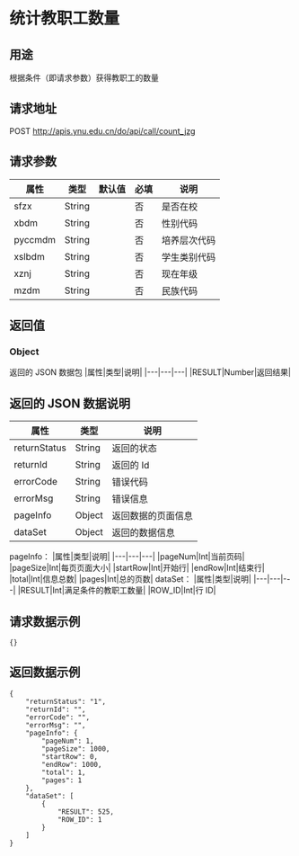 # 统计教职工数量

## 用途

根据条件（即请求参数）获得教职工的数量

## 请求地址

POST http://apis.ynu.edu.cn/do/api/call/count_jzg

## 请求参数

| 属性    | 类型   | 默认值 | 必填 | 说明         |
| ------- | ------ | ------ | ---- | ------------ |
| sfzx    | String |        | 否   | 是否在校     |
| xbdm    | String |        | 否   | 性别代码     |
| pyccmdm | String |        | 否   | 培养层次代码 |
| xslbdm  | String |        | 否   | 学生类别代码 |
| xznj    | String |        | 否   | 现在年级     |
| mzdm    | String |        | 否   | 民族代码     |

## 返回值

### Object

返回的 JSON 数据包
|属性|类型|说明|
|---|---|---|
|RESULT|Number|返回结果|

## 返回的 JSON 数据说明

| 属性         | 类型   | 说明               |
| ------------ | ------ | ------------------ |
| returnStatus | String | 返回的状态         |
| returnId     | String | 返回的 Id          |
| errorCode    | String | 错误代码           |
| errorMsg     | String | 错误信息           |
| pageInfo     | Object | 返回数据的页面信息 |
| dataSet      | Object | 返回的数据信息     |

pageInfo：
|属性|类型|说明|
|---|---|---|
|pageNum|Int|当前页码|
|pageSize|Int|每页页面大小|
|startRow|Int|开始行|
|endRow|Int|结束行|
|total|Int|信息总数|
|pages|Int|总的页数|
dataSet：
|属性|类型|说明|
|---|---|---|
|RESULT|Int|满足条件的教职工数量|
|ROW_ID|Int|行 ID|

## 请求数据示例

```
{}
```

## 返回数据示例

```
{
    "returnStatus": "1",
    "returnId": "",
    "errorCode": "",
    "errorMsg": "",
    "pageInfo": {
        "pageNum": 1,
        "pageSize": 1000,
        "startRow": 0,
        "endRow": 1000,
        "total": 1,
        "pages": 1
    },
    "dataSet": [
        {
            "RESULT": 525,
            "ROW_ID": 1
        }
    ]
}
```
